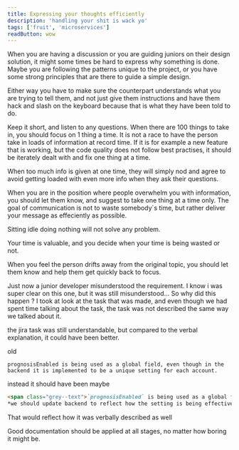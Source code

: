 ```yaml
---
title: Expressing your thoughts efficiently
description: 'handling your shit is wack yo'
tags: ['fruit', 'microservices']
readButton: wow
---
```


When you are having a discussion or you are guiding juniors on their design solution, it might some times be hard to express why something is done. Maybe you are following the patterns unique to the project, or you have some strong principles that are there to guide a simple design.

Either way you have to make sure the counterpart understands what you are trying to tell them, and not just give them instructions and have them hack and slash on the keyboard because that is what they have been told to do.

Keep it short, and listen to any questions.
When there are 100 things to take in, you should focus on 1 thing a time. It is not a race to have the person take in loads of information at record time. If it is for example a new feature that is working, but the code quality does not follow best practises, it should be iterately dealt with and fix one thing at a time.

When too much info is given at one time, they will simply nod and agree to avoid getting loaded with even more info when they ask their questions.


When you are in the position where people overwhelm you with information, you should let them know, and suggest to take one thing at a time only.
The goal of communication is not to waste somebody´s time, but rather deliver your message as effeciently as possible.

Sitting idle doing nothing will not solve any problem.

Your time is valuable, and you decide when your time is being wasted or not.

When you feel the person drifts away from the original topic, you should let them know and help them get quickly back to focus.

Just now a junior developer misunderstood the requirement. I know i was super clear on this one, but it was still misunderstood...
So why did this happen ? I took at look at the task that was made, and even though we had spent time talking about the task, the task was not described the same way we talked about it.

the jira task was still understandable, but compared to the verbal explanation, it could have been better.

old
```
prognosisEnabled is being used as a global field, even though in the backend it is implemented to be a unique setting for each account.
```

instead it should have been maybe

```md
<span class="grey--text">`prognosisEnabled` is being used as a global field, even though in the backend it is implemented to be a unique setting for each account.</span>
*we should update backend to reflect how the setting is being effectively used by having `prognosisEnabled` be a global setting for the company*
```

That would reflect how it was verbally described as well


Good documentation should be applied at all stages, no matter how boring it might be.